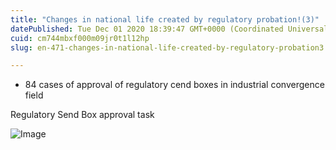 ```yaml
---
title: "Changes in national life created by regulatory probation!(3)"
datePublished: Tue Dec 01 2020 18:39:47 GMT+0000 (Coordinated Universal Time)
cuid: cm744mbxf000m09jr0t1l12hp
slug: en-471-changes-in-national-life-created-by-regulatory-probation3

---
```



- 84 cases of approval of regulatory cend boxes in industrial convergence field

Regulatory Send Box approval task

![Image](https://cdn.hashnode.com/res/hashnode/image/upload/v1739498709862/30d78b12-080b-4168-b8e6-96d182cb89bd.jpeg)